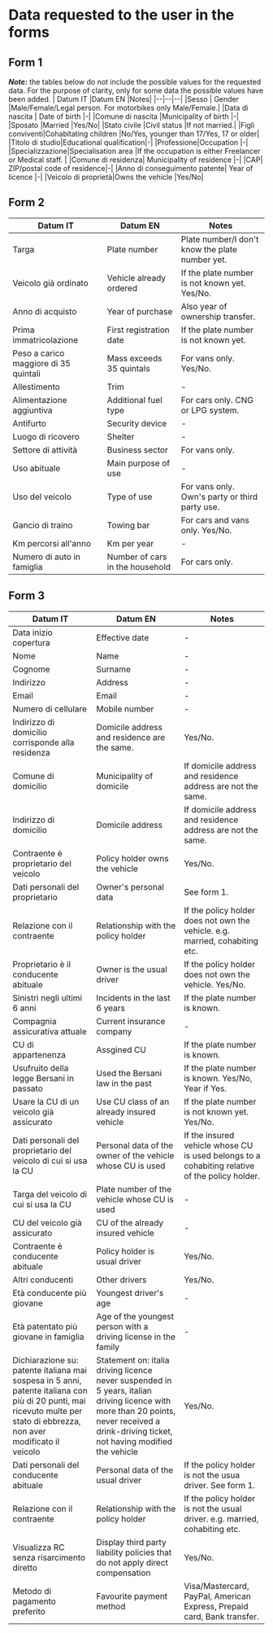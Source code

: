 # Data requested to the user in the forms
## Form 1  

***Note:*** the tables below do not include the possible values for the requested data. For the purpose of clarity, only for some data the possible values have been added.
| Datum IT |Datum EN  |Notes|
|--|--|--|
|Sesso  | Gender |Male/Female/Legal person. For motorbikes only Male/Female.|
|Data di nascita | Date of birth |-|
|Comune di nascita |Municipality of birth  |-|
|Sposato |Married  |Yes/No|
|Stato civile |Civil status  |If not married.|
|Figli conviventi|Cohabitating children  |No/Yes, younger than 17/Yes, 17 or older|
|Titolo di studio|Educational qualification|-|
|Professione|Occupation |-|
|Specializzazione|Specialisation area  |If the occupation is either Freelancer or Medical staff. |
|Comune di residenza| Municipality of residence |-|
|CAP| ZIP/postal code of residence|-|
|Anno di conseguimento patente| Year of licence |-|
|Veicolo di proprietà|Owns the vehicle  |Yes/No|

## Form 2 
| Datum IT |Datum EN  |Notes|
|--|--|--|
|Targa|Plate number |Plate number/I don't know the plate number yet.|
|Veicolo già ordinato|Vehicle already ordered|If the plate number is not known yet. Yes/No.|
|Anno di acquisto|Year of purchase |Also year of ownership transfer.|-|
|Prima immatricolazione|First registration date|If the plate number is not known yet.|
|Peso a carico maggiore di 35 quintali|Mass exceeds 35 quintals|For vans only. Yes/No.|
|Allestimento|Trim|-|
|Alimentazione aggiuntiva|Additional fuel type |For cars only. CNG or LPG system.|
|Antifurto|Security device |-|
|Luogo di ricovero|Shelter |-|
|Settore di attività|Business sector|For vans only.|
|Uso abituale|Main purpose of use|-|
|Uso del veicolo|Type of use|For vans only. Own's party or third party use.|
|Gancio di traino|Towing bar |For cars and vans only. Yes/No.|
|Km percorsi all'anno|Km per year |-|
|Numero di auto in famiglia|Number of cars in the household |For cars only.|

## Form 3

| Datum IT |Datum EN  |Notes|
|--|--|--|
|Data inizio copertura|Effective date|-|
|Nome|Name|-|
|Cognome|Surname|-|
|Indirizzo|Address|-|
|Email|Email|-|
|Numero di cellulare|Mobile number|-|
|Indirizzo di domicilio corrisponde alla residenza|Domicile address and residence are the same.|Yes/No.|
|Comune di domicilio|Municipality of domicile|If domicile address and residence address are not the same.|
|Indirizzo di domicilio|Domicile address|If domicile address and residence address are not the same.|
|Contraente è proprietario del veicolo|Policy holder owns the vehicle|Yes/No.|
|Dati personali del proprietario|Owner's personal data|See form 1.|
|Relazione con il contraente|Relationship with the policy holder|If the policy holder does not own the vehicle. e.g. married, cohabiting etc.|
|Proprietario è il conducente abituale|Owner is the usual driver|If the policy holder does not own the vehicle. Yes/No.|
|Sinistri negli ultimi 6 anni|Incidents in the last 6 years|If the plate number is known.|
|Compagnia assicurativa attuale|Current insurance company|-|
|CU di appartenenza|Assgined CU|If the plate number is known.|
|Usufruito della legge Bersani in passato|Used the Bersani law in the past|If the plate number is known. Yes/No, Year if Yes.|
|Usare la CU di un veicolo già assicurato|Use CU class of an already insured vehicle|If the plate number is not known yet. Yes/No.|
|Dati personali del proprietario del veicolo di cui si usa la CU|Personal data of the owner of the vehicle whose CU is used|If the insured vehicle whose CU is used belongs to a cohabiting relative of the policy holder.|
|Targa del veicolo di cui si usa la CU|Plate number of the vehicle whose CU is used|-|
|CU del veicolo già assicurato|CU of the already insured vehicle|-|
|Contraente è conducente abituale|Policy holder is usual driver|Yes/No.|
|Altri conducenti|Other drivers|Yes/No.|
|Età conducente più giovane|Youngest driver's age|-|
|Età patentato più giovane in famiglia|Age of the youngest person with a driving license in the family|-|
|Dichiarazione su: patente italiana mai sospesa in 5 anni, patente italiana con più di 20 punti, mai ricevuto multe per stato di ebbrezza, non aver modificato il veicolo|Statement on: italia driving licence never suspended in 5 years, italian driving licence with more than 20 points, never received a drink-driving ticket, not having modified the vehicle|Yes/No.|
|Dati personali del conducente abituale|Personal data of the usual driver|If the policy holder is not the usua driver. See form 1.|
|Relazione con il contraente|Relationship with the policy holder|If the policy holder is not the usual driver. e.g. married, cohabiting etc.|
|Visualizza RC senza risarcimento diretto|Display third party liability policies that do not apply direct compensation|Yes/No.|
|Metodo di pagamento preferito|Favourite payment method|Visa/Mastercard, PayPal, American Express, Prepaid card, Bank transfer. |
